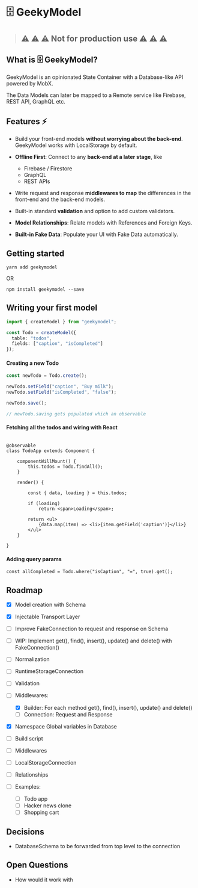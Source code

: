 # 🗄 GeekyModel

> ## ⚠️️️️️ ⚠️️️️️ ⚠️️️️️ Not for production use ⚠️️️️️ ⚠️️️️️ ⚠️️️️️

## What is 🗄 GeekyModel?

GeekyModel is an opinionated State Container with a Database-like API powered by MobX.

The Data Models can later be mapped to a Remote service like Firebase, REST API, GraphQL etc.

## Features ⚡

- Build your front-end models **without worrying about the back-end**. GeekyModel works with LocalStorage by default.

- **Offline First**: Connect to any **back-end at a later stage**, like

  - Firebase / Firestore
  - GraphQL
  - REST APIs

- Write request and response **middlewares to map** the differences in the front-end and the back-end models.

- Built-in standard **validation** and option to add custom validators.

- **Model Relationships**: Relate models with References and Foreign Keys.

- **Built-in Fake Data**: Populate your UI with Fake Data automatically.

## Getting started

```
yarn add geekymodel
```

OR

```
npm install geekymodel --save
```

## Writing your first model

```typescript
import { createModel } from "geekymodel";

const Todo = createModel({
  table: "todos",
  fields: ["caption", "isCompleted"]
});
```

#### Creating a new Todo

```ts
const newTodo = Todo.create();

newTodo.setField("caption", "Buy milk");
newTodo.setField("isCompleted", "false");

newTodo.save();

// newTodo.saving gets populated which an observable
```

#### Fetching all the todos and wiring with React

```tsx

@observable
class TodoApp extends Component {

    componentWillMount() {
        this.todos = Todo.findAll();
    }

    render() {

        const { data, loading } = this.todos;

        if (loading)
            return <span>Loading</span>;

        return <ul>
            {data.map(item) => <li>{item.getField('caption')}</li>}
        </ul>
    }

}

```

#### Adding query params

```tsx
const allCompleted = Todo.where("isCaption", "=", true).get();
```

## Roadmap

- [x] Model creation with Schema
- [x] Injectable Transport Layer
- [ ] Improve FakeConnection to request and response on Schema
- [ ] WIP: Implement get(), find(), insert(), update() and delete() with FakeConnection()
- [ ] Normalization
- [ ] RuntimeStorageConnection
- [ ] Validation
- [ ] Middlewares:

  - [x] Builder: For each method get(), find(), insert(), update() and delete()
  - [ ] Connection: Request and Response

- [x] Namespace Global variables in Database
- [ ] Build script
- [ ] Middlewares
- [ ] LocalStorageConnection
- [ ] Relationships
- [ ] Examples:

  - [ ] Todo app
  - [ ] Hacker news clone
  - [ ] Shopping cart

## Decisions

- DatabaseSchema to be forwarded from top level to the connection

## Open Questions

- How would it work with
